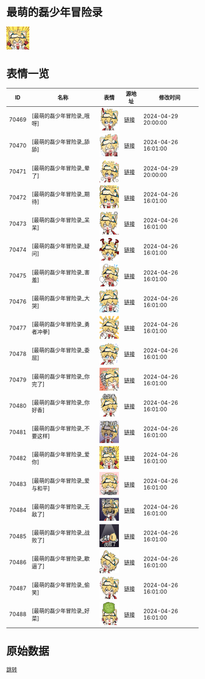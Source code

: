 # 最萌的磊少年冒险录

<img src="./cover.png" height="60" alt="cover" />

# 表情一览

|ID|名称|表情|源地址|修改时间|
|----|----|----|----|----|
|70469|[最萌的磊少年冒险录_哦呀]|<img src="./pic/070469_%5B最萌的磊少年冒险录_哦呀%5D.png" height="60" alt="哦呀"/>|[链接](https://i0.hdslb.com/bfs/garb/eb64e2aeb3c1ed08e15ec7a9e2033485e9d042a4.png)|2024-04-29 20:00:00|
|70470|[最萌的磊少年冒险录_舔舔]|<img src="./pic/070470_%5B最萌的磊少年冒险录_舔舔%5D.png" height="60" alt="舔舔"/>|[链接](https://i0.hdslb.com/bfs/garb/ad5ef7063c31c91ec6be242373c2e81bcaf97004.png)|2024-04-26 16:01:00|
|70471|[最萌的磊少年冒险录_晕了]|<img src="./pic/070471_%5B最萌的磊少年冒险录_晕了%5D.png" height="60" alt="晕了"/>|[链接](https://i0.hdslb.com/bfs/garb/39fc5a33ef58d74ef06ff2564f7eca96447214a2.png)|2024-04-29 20:00:00|
|70472|[最萌的磊少年冒险录_期待]|<img src="./pic/070472_%5B最萌的磊少年冒险录_期待%5D.png" height="60" alt="期待"/>|[链接](https://i0.hdslb.com/bfs/garb/187d4706574f52bb53b1437cde4f1eec8000926a.png)|2024-04-26 16:01:00|
|70473|[最萌的磊少年冒险录_呆呆]|<img src="./pic/070473_%5B最萌的磊少年冒险录_呆呆%5D.png" height="60" alt="呆呆"/>|[链接](https://i0.hdslb.com/bfs/garb/3c60b0ff39e05808b7f8bb5dfbbfcc9de60c5610.png)|2024-04-26 16:01:00|
|70474|[最萌的磊少年冒险录_疑问]|<img src="./pic/070474_%5B最萌的磊少年冒险录_疑问%5D.png" height="60" alt="疑问"/>|[链接](https://i0.hdslb.com/bfs/garb/0d77c0650091f056741261348402dd7d17e59649.png)|2024-04-26 16:01:00|
|70475|[最萌的磊少年冒险录_害羞]|<img src="./pic/070475_%5B最萌的磊少年冒险录_害羞%5D.png" height="60" alt="害羞"/>|[链接](https://i0.hdslb.com/bfs/garb/c11f08c104ab4731c3e04bd6153e28f6293363ac.png)|2024-04-26 16:01:00|
|70476|[最萌的磊少年冒险录_大哭]|<img src="./pic/070476_%5B最萌的磊少年冒险录_大哭%5D.png" height="60" alt="大哭"/>|[链接](https://i0.hdslb.com/bfs/garb/92b7f0135d2e7f55469b5c7df5168ba515ec9a00.png)|2024-04-26 16:01:00|
|70477|[最萌的磊少年冒险录_勇者冲拳]|<img src="./pic/070477_%5B最萌的磊少年冒险录_勇者冲拳%5D.png" height="60" alt="勇者冲拳"/>|[链接](https://i0.hdslb.com/bfs/garb/e3323d584b736e58dcac66bee6411a1c2642eb36.png)|2024-04-26 16:01:00|
|70478|[最萌的磊少年冒险录_委屈]|<img src="./pic/070478_%5B最萌的磊少年冒险录_委屈%5D.png" height="60" alt="委屈"/>|[链接](https://i0.hdslb.com/bfs/garb/b55ac97982b70fee038992eed27d29996fbe204c.png)|2024-04-26 16:01:00|
|70479|[最萌的磊少年冒险录_你完了]|<img src="./pic/070479_%5B最萌的磊少年冒险录_你完了%5D.png" height="60" alt="你完了"/>|[链接](https://i0.hdslb.com/bfs/garb/b4b919508a5447262089acde75225b801f980afb.png)|2024-04-26 16:01:00|
|70480|[最萌的磊少年冒险录_你好香]|<img src="./pic/070480_%5B最萌的磊少年冒险录_你好香%5D.png" height="60" alt="你好香"/>|[链接](https://i0.hdslb.com/bfs/garb/20b3bea4b262d5c815e692a24c95838e33d734be.png)|2024-04-26 16:01:00|
|70481|[最萌的磊少年冒险录_不要这样]|<img src="./pic/070481_%5B最萌的磊少年冒险录_不要这样%5D.png" height="60" alt="不要这样"/>|[链接](https://i0.hdslb.com/bfs/garb/e70c0fbb431445b98f71419d5a863b7c21554b6f.png)|2024-04-26 16:01:00|
|70482|[最萌的磊少年冒险录_爱你]|<img src="./pic/070482_%5B最萌的磊少年冒险录_爱你%5D.png" height="60" alt="爱你"/>|[链接](https://i0.hdslb.com/bfs/garb/108b98febda2214a0083b9d28e51e02462e8c23d.png)|2024-04-26 16:01:00|
|70483|[最萌的磊少年冒险录_爱与和平]|<img src="./pic/070483_%5B最萌的磊少年冒险录_爱与和平%5D.png" height="60" alt="爱与和平"/>|[链接](https://i0.hdslb.com/bfs/garb/1b75b918f957a7bd98fae145fbd744f8934c716b.png)|2024-04-26 16:01:00|
|70484|[最萌的磊少年冒险录_无敌了]|<img src="./pic/070484_%5B最萌的磊少年冒险录_无敌了%5D.png" height="60" alt="无敌了"/>|[链接](https://i0.hdslb.com/bfs/garb/eb269a6930d344465a7ba8053c4526151c336e4a.png)|2024-04-26 16:01:00|
|70485|[最萌的磊少年冒险录_战败了]|<img src="./pic/070485_%5B最萌的磊少年冒险录_战败了%5D.png" height="60" alt="战败了"/>|[链接](https://i0.hdslb.com/bfs/garb/0442753dae517f9ddbb977e207789738bb9508bb.png)|2024-04-26 16:01:00|
|70486|[最萌的磊少年冒险录_歇逼了]|<img src="./pic/070486_%5B最萌的磊少年冒险录_歇逼了%5D.png" height="60" alt="歇逼了"/>|[链接](https://i0.hdslb.com/bfs/garb/e0810b8a0a73889b67766d8036edfc84d7d1c479.png)|2024-04-26 16:01:00|
|70487|[最萌的磊少年冒险录_偷笑]|<img src="./pic/070487_%5B最萌的磊少年冒险录_偷笑%5D.png" height="60" alt="偷笑"/>|[链接](https://i0.hdslb.com/bfs/garb/9cdae1617c7a8877dd7d7a2f8361a499a24afe2d.png)|2024-04-26 16:01:00|
|70488|[最萌的磊少年冒险录_好菜]|<img src="./pic/070488_%5B最萌的磊少年冒险录_好菜%5D.png" height="60" alt="好菜"/>|[链接](https://i0.hdslb.com/bfs/garb/2a67944923ffa5f1b60553b5240b375c6391963c.png)|2024-04-26 16:01:00|

# 原始数据

[跳转](./raw.json)

